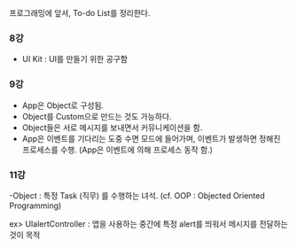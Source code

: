 프로그래밍에 앞서, To-do List를 정리한다.


### 8강

- UI Kit : UI를 만들기 위한 공구함
  
### 9강

- App은 Object로 구성됨.
- Object를 Custom으로 만드는 것도 가능하다.
- Object들은 서로 메시지를 보내면서 커뮤니케이션을 함.
- App은 이벤트를 기다리는 도중 수면 모드에 들어가며, 이벤트가 발생하면 정해진 프로세스를 수행.
(App은 이벤트에 의해 프로세스 동작 함.)

### 11강

-Object : 특정 Task (직무) 를 수행하는 녀석. (cf. OOP : Objected Oriented Programming)

ex> UIalertController : 앱을 사용하는 중간에 특정 alert를 띄워서 메시지를 전달하는 것이 목적

